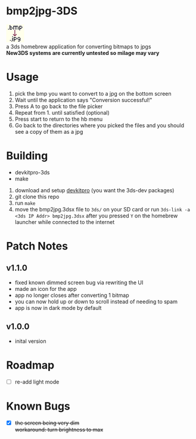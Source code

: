 # bmp2jpg-3DS
![Icon](icon.png)  
a 3ds homebrew application for converting bitmaps to jpgs  
**New3DS systems are currently untested so milage may vary**

# Usage
1. pick the bmp you want to convert to a jpg on the bottom screen
2. Wait until the application says "Conversion successful!"
3. Press A to go back to the file picker
4. Repeat from 1. until satisfied (optional)
5. Press start to return to the hb menu
6. Go back to the directories where you picked the files and you should see a copy of them as a jpg

# Building
- devkitpro-3ds
- make

1. download and setup [devkitpro](https://devkitpro.org/wiki/Getting_Started) (you want the 3ds-dev packages)
2. git clone this repo
3. run `make`
4. move the bmp2jpg.3dsx file to `3ds/` on your SD card or run `3ds-link -a <3ds IP Addr> bmp2jpg.3dsx` after you pressed `Y` on the homebrew launcher while connected to the internet

# Patch Notes
## v1.1.0
- fixed known dimmed screen bug via rewriting the UI
- made an icon for the app
- app no longer closes after converting 1 bitmap
- you can now hold up or down to scroll instead of needing to spam
- app is now in dark mode by default

## v1.0.0
- inital version

# Roadmap
- [ ] re-add light mode

# Known Bugs
- [x] ~~the screen being very dim~~  
    ~~workaround: turn brightness to max~~